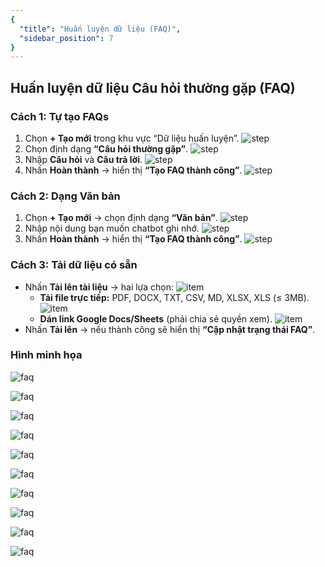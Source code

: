 ```yaml
---
{
  "title": "Huấn luyện dữ liệu (FAQ)",
  "sidebar_position": 7
}
---
```


## Huấn luyện dữ liệu Câu hỏi thường gặp (FAQ)

### Cách 1: Tự tạo FAQs
1. Chọn **+ Tạo mới** trong khu vực “Dữ liệu huấn luyện”.
![step](/img/tutorial/faq-1.png)
2. Chọn định dạng **“Câu hỏi thường gặp”**.
![step](/img/tutorial/faq-10.png)
3. Nhập **Câu hỏi** và **Câu trả lời**.
![step](/img/tutorial/faq-2.png)
4. Nhấn **Hoàn thành** → hiển thị **“Tạo FAQ thành công”**.
![step](/img/tutorial/faq-3.png)

### Cách 2: Dạng Văn bản
1. Chọn **+ Tạo mới** → chọn định dạng **“Văn bản”**.
![step](/img/tutorial/faq-4.png)
2. Nhập nội dung bạn muốn chatbot ghi nhớ.
![step](/img/tutorial/faq-5.png)
3. Nhấn **Hoàn thành** → hiển thị **“Tạo FAQ thành công”**.
![step](/img/tutorial/faq-6.png)

### Cách 3: Tải dữ liệu có sẵn
- Nhấn **Tải lên tài liệu** → hai lựa chọn:
![item](/img/tutorial/faq-7.png)
  - **Tải file trực tiếp:** PDF, DOCX, TXT, CSV, MD, XLSX, XLS (≤ 3MB).
![item](/img/tutorial/faq-8.png)
  - **Dán link Google Docs/Sheets** (phải chia sẻ quyền xem).
![item](/img/tutorial/faq-9.png)
- Nhấn **Tải lên** → nếu thành công sẽ hiển thị **“Cập nhật trạng thái FAQ”**.



### Hình minh họa

![faq](/img/tutorial/faq-1.png)

![faq](/img/tutorial/faq-2.png)

![faq](/img/tutorial/faq-3.png)

![faq](/img/tutorial/faq-4.png)

![faq](/img/tutorial/faq-5.png)

![faq](/img/tutorial/faq-6.png)

![faq](/img/tutorial/faq-7.png)

![faq](/img/tutorial/faq-8.png)

![faq](/img/tutorial/faq-9.png)

![faq](/img/tutorial/faq-10.png)
